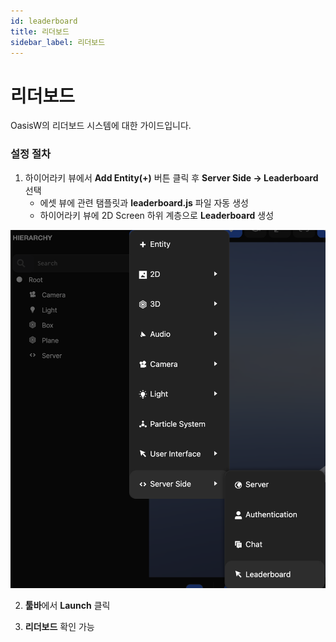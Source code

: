 ```yaml
---
id: leaderboard
title: 리더보드
sidebar_label: 리더보드
---
```


# 리더보드

OasisW의 리더보드 시스템에 대한 가이드입니다.

### 설정 절차

1. 하이어라키 뷰에서 **Add Entity(+)** 버튼 클릭 후 **Server Side → Leaderboard** 선택
    - 에셋 뷰에 관련 탬플릿과 **leaderboard.js** 파일 자동 생성
    - 하이어라키 뷰에 2D Screen 하위 계층으로 **Leaderboard** 생성

![Server](/img/usage-guide/12_leaderboard.png)

2. **툴바**에서 **Launch** 클릭

3. **리더보드** 확인 가능